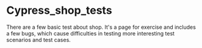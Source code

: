 # Cypress_shop_tests
There are a few basic test about shop. It's a page for exercise and includes a few bugs, which cause difficulties in testing more interesting test scenarios and test cases.
